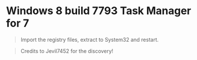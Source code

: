 # Windows 8 build 7793 Task Manager for 7

> Import the registry files, extract to System32 and restart.

> Credits to Jevil7452 for the discovery!